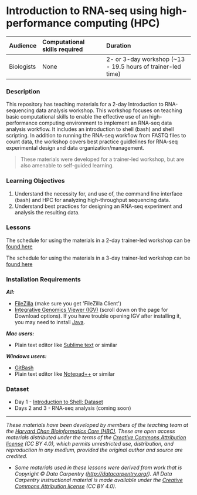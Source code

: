 # Introduction to RNA-seq using high-performance computing (HPC)

| Audience | Computational skills required | Duration |
:----------|:-------------|:----------|
| Biologists | None | 2- or 3-day workshop (~13 - 19.5 hours of trainer-led time)|

### Description

This repository has teaching materials for a 2-day Introduction to RNA-sequencing data analysis workshop. This workshop focuses on teaching basic computational skills to enable the effective use of an high-performance computing environment to implement an RNA-seq data analysis workflow. It includes an introduction to shell (bash) and shell scripting. In addition to running the RNA-seq workflow from FASTQ files to count data, the workshop covers best practice guidlelines for RNA-seq experimental design and data organization/management.

> These materials were developed for a trainer-led workshop, but are also amenable to self-guided learning.

### Learning Objectives

1.	Understand the necessity for, and use of, the command line interface (bash) and HPC for analyzing high-throughput sequencing data.
2.	Understand best practices for designing an RNA-seq experiment and analysis the resulting data.

### Lessons

The schedule for using the materials in a 2-day trainer-led workshop can be [found here](https://hbctraining.github.io/Intro-to-rnaseq-hpc-O2/schedule/2-day)  

The schedule for using the materials in a 3-day trainer-led workshop can be [found here](https://hbctraining.github.io/Intro-to-rnaseq-hpc-O2/schedule/)  

### Installation Requirements

***All:***

* [FileZilla](https://filezilla-project.org/download.php?type=client) (make sure you get 'FileZilla Client')
* [Integrative Genomics Viewer (IGV)](http://software.broadinstitute.org/software/igv/) (scroll down on the page for Download options). If you have trouble opening IGV after installing it, you may need to install [Java](https://www.java.com/en/download/).

***Mac users:***

* Plain text editor like [Sublime text](http://www.sublimetext.com/) or similar

***Windows users:***

* [GitBash](https://git-scm.com/download/win)
* Plain text editor like [Notepad++](http://notepad-plus-plus.org/) or similar

### Dataset

* Day 1 - [Introduction to Shell: Dataset](https://www.dropbox.com/s/3lua2h1oo18gbug/unix_lesson.tar.gz?dl=1)
* Days 2 and 3 - RNA-seq analysis (coming soon)

***
*These materials have been developed by members of the teaching team at the [Harvard Chan Bioinformatics Core (HBC)](http://bioinformatics.sph.harvard.edu/). These are open access materials distributed under the terms of the [Creative Commons Attribution license](https://creativecommons.org/licenses/by/4.0/) (CC BY 4.0), which permits unrestricted use, distribution, and reproduction in any medium, provided the original author and source are credited.*

* *Some materials used in these lessons were derived from work that is Copyright © Data Carpentry (http://datacarpentry.org/). 
All Data Carpentry instructional material is made available under the [Creative Commons Attribution license](https://creativecommons.org/licenses/by/4.0/) (CC BY 4.0).*
